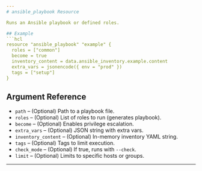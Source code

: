 ```yaml
---
# ansible_playbook Resource

Runs an Ansible playbook or defined roles.

## Example
```hcl
resource "ansible_playbook" "example" {
  roles = ["common"]
  become = true
  inventory_content = data.ansible_inventory.example.content
  extra_vars = jsonencode({ env = "prod" })
  tags = ["setup"]
}
```

## Argument Reference
- `path` – (Optional) Path to a playbook file.
- `roles` – (Optional) List of roles to run (generates playbook).
- `become` – (Optional) Enables privilege escalation.
- `extra_vars` – (Optional) JSON string with extra vars.
- `inventory_content` – (Optional) In-memory inventory YAML string.
- `tags` – (Optional) Tags to limit execution.
- `check_mode` – (Optional) If true, runs with `--check`.
- `limit` – (Optional) Limits to specific hosts or groups.

---
```


